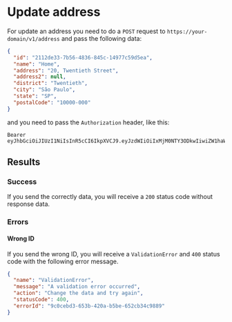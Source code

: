 # Update address

For update an address you need to do a `POST` request to `https://your-domain/v1/address` and pass the following data:

```json
{
  "id": "2112de33-7b56-4836-845c-14977c59d5ea",
  "name": "Home",
  "address": "20, Twentieth Street",
  "address2": null,
  "district": "Twentieth",
  "city": "São Paulo",
  "state": "SP",
  "postalCode": "10000-000"
}
```

and you need to pass the `Authorization` header, like this:

```
Bearer eyJhbGciOiJIUzI1NiIsInR5cCI6IkpXVCJ9.eyJzdWIiOiIxMjM0NTY3ODkwIiwiZW1haWwiOiJqb2huQGR1ZS5jb20iLCJpZCI6ImRkYzBiNjAwLWE2YTMtNDAwMS04MzM5LWIwZGUxYmFjYjlhMCIsImlhdCI6MTUxNjIzOTAyMn0.m7gxXwgh_OUE2lzU88Yx2pamGhfHCDjjIJgVIagbq8A
```

## Results

### Success

If you send the correctly data, you will receive a `200` status code without response data.

### Errors

#### Wrong ID

If you send the wrong ID, you will receive a `ValidationError` and `400` status code with the following error message.

```json
{
  "name": "ValidationError",
  "message": "A validation error occurred",
  "action": "Change the data and try again",
  "statusCode": 400,
  "errorId": "9c0cebd3-653b-420a-b5be-652cb34c9889"
}
```
